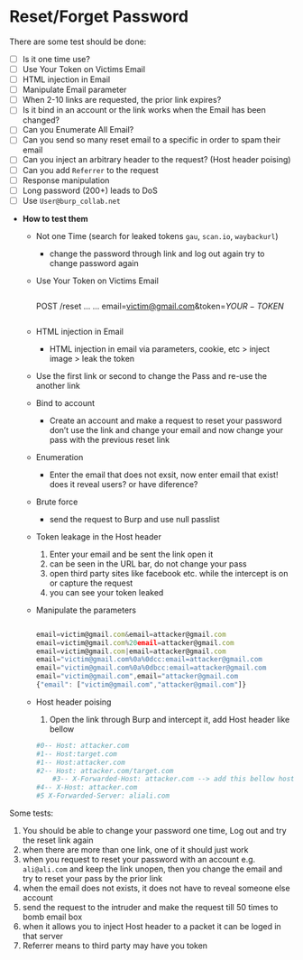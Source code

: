 # Reset/Forget Password

There are some test should be done:

- [ ]  Is it one time use?
- [ ]  Use Your Token on Victims Email
- [ ]  HTML injection in Email
- [ ]  Manipulate Email parameter
- [ ]  When 2-10 links are requested, the prior link expires?
- [ ]  Is it bind in an account or the link works when the Email has been changed?
- [ ]  Can you Enumerate All Email?
- [ ]  Can you send so many reset email to a specific in order to spam their email
- [ ]  Can you inject an arbitrary header to the request? (Host header poising)
- [ ]  Can you add `Referrer` to the request
- [ ]  Response manipulation
- [ ]  Long password (200+) leads to DoS
- [ ]  Use `User@burp_collab.net`
- **How to test them**
    - Not one Time (search for leaked tokens `gau`, `scan.io`, `waybackurl`)
        - change the password through link and log out again try to change password again
    - Use Your Token on Victims Email
        
        ```
        ```
        POST /reset
        ...
        ...
        email=victim@gmail.com&token=$YOUR-TOKEN$
        
        ```
        ```
        
    - HTML injection in Email
        - HTML injection in email via parameters, cookie, etc > inject image > leak the token
    - Use the first link or second to change the Pass and re-use the another link
    - Bind to account
        - Create an account and make a request to reset your password don’t use the link and change your email and now change your pass with the previous reset link
    - Enumeration
        - Enter the email that does not exsit, now enter email that exist! does it reveal users? or have diference?
    - Brute force
        - send the request to Burp and use null passlist
    - Token leakage in the Host header
        1. Enter your email and be sent the link open it
        2. can be seen in the URL bar, do not change your pass
        3. open third party sites like facebook etc. while the intercept is on or capture the request
        4. you can see your token leaked
    - Manipulate the parameters
        
        ```jsx
        
        email=victim@gmail.com&email=attacker@gmail.com
        email=victim@gmail.com%20email=attacker@gmail.com
        email=victim@gmail.com|email=attacker@gmail.com
        email="victim@gmail.com%0a%0dcc:email=attacker@gmail.com
        email="victim@gmail.com%0a%0dbcc:email=attacker@gmail.com
        email="victim@gmail.com",email="attacker@gmail.com
        {"email": ["victim@gmail.com","attacker@gmail.com"]}
        
        ```
        
    - Host header poising
        1. Open the link through Burp and intercept it, add Host header like bellow
        
        ```bash
        #0-- Host: attacker.com
        #1-- Host:target.com
        #1-- Host:attacker.com
        #2-- Host: attacker.com/target.com
        	#3-- X-Forwarded-Host: attacker.com --> add this bellow host headet
        #4-- X-Host: attacker.com
        #5 X-Forwarded-Server: aliali.com
        ```
        

Some tests:

1. You should be able to change your password one time, Log out and try the reset link again
2. when there are more than one link, one of it should just work
3. when you request to reset your password with an account e.g. `ali@ali.com` and keep the link unopen, then you change the email and try to reset your pass by the prior link
4. when the email does not exists, it does not have to reveal someone else account
5. send the request to the intruder and make the request till 50 times to bomb email box
6. when it allows you to inject Host header to a packet it can be loged in that server
7. Referrer means to third party may have you token